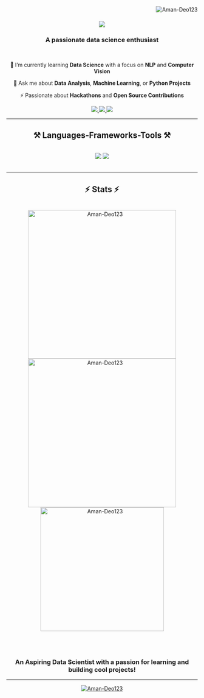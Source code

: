<img align="right" src="https://komarev.com/ghpvc/?username=Aman-Deo123&label=Profile%20views&color=0e75b6&style=flat" alt="Aman-Deo123" />

<h1 align="center">
    <img src="https://readme-typing-svg.herokuapp.com/?font=Righteous&size=35&center=true&vCenter=true&width=500&height=70&duration=4000&lines=Hi+There!+👋;+I'm+Aman+Kumar+Deo;" />
</h1>

<h3 align="center">A passionate data science enthusiast</h3>

<br/>

<div align="center">
 
🌱 I’m currently learning **Data Science** with a focus on **NLP** and **Computer Vision**

💬 Ask me about **Data Analysis**, **Machine Learning**, or **Python Projects**

⚡ Passionate about **Hackathons** and **Open Source Contributions**

</div>

<div align="center"> 
  <a href="mailto:shwetdeo1234@gmail.com">
    <img src="https://img.shields.io/badge/Gmail-333333?style=for-the-badge&logo=gmail&logoColor=red" />
  </a>
  <a href="[(https://www.linkedin.com/in/aman-kumar-deo-73a1002ba/)](https://www.linkedin.com/in/aman-kumar-deo-73a1002ba/)" target="_blank">
    <img src="https://img.shields.io/badge/LinkedIn-0077B5?style=for-the-badge&logo=linkedin&logoColor=white" target="_blank" />
  </a>
  <a href="https://github.com/Aman-Deo123" target="_blank">
     <img src="https://img.shields.io/badge/GitHub-181717?style=for-the-badge&logo=github&logoColor=white" target="_blank" />
  </a>
</div>

<hr/>

<h2 align="center">⚒️ Languages-Frameworks-Tools ⚒️</h2>
<br/>
<div align="center">
    <img src="https://skillicons.dev/icons?i=python,java,mysql,html,css,github,bootstrap,javascript" />
    <img src="https://skillicons.dev/icons?i=opencv,pytorch,flask,sklearn,tensorflow,mongodb,postgres" />
    <br>
</div>

<br/>
<hr/>

<h2 align="center">⚡ Stats ⚡</h2>
<br>
<div align="center">
  <img width=390 src="https://github-readme-streak-stats.herokuapp.com/?user=Aman-Deo123&count_private=true&theme=react&border_radius=10" alt="Aman-Deo123" />
  <img width=390 src="https://github-readme-stats.vercel.app/api?username=Aman-Deo123&count_private=true&show_icons=true&theme=react&rank_icon=github&border_radius=10" alt="Aman-Deo123" />
  <br/>
  <img width=325 align="center" src="https://github-readme-stats.vercel.app/api/top-langs?username=Aman-Deo123&&hide=HTML&langs_count=8&layout=compact&theme=react&border_radius=10&size_weight=0.5&count_weight=0.5&exclude_repo=github-readme-stats" alt="Aman-Deo123" />
</div>

<br/><br/>
<h3 align="center">An Aspiring Data Scientist with a passion for learning and building cool projects!</h3>

<hr/>
<div align="center">
    <p align="center"> <a href="https://github.com/ryo-ma/github-profile-trophy"><img src="https://github-profile-trophy.vercel.app/?username=Aman-Deo123" alt="Aman-Deo123" /></a> </p>
</div>
<br/>
